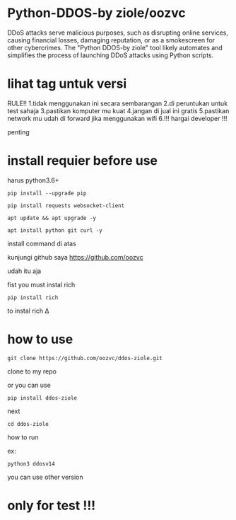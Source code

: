 # Python-DDOS-by ziole/oozvc
DDoS attacks serve malicious purposes, such as disrupting online services, causing financial losses, damaging reputation, or as a smokescreen for other cybercrimes. The "Python DDOS-by ziole" tool likely automates and simplifies the process of launching DDoS attacks using Python scripts.

# lihat tag untuk versi


 RULE!!
1.tidak menggunakan ini secara sembarangan
2.di peruntukan untuk test sahaja 
3.pastikan komputer mu kuat
4.jangan di jual ini gratis
5.pastikan network mu udah di forward jika menggunakan wifi
6.!!! hargai developer !!!

penting

# install requier before use

harus python3.6+

    pip install --upgrade pip

    pip install requests websocket-client

    apt update && apt upgrade -y

    apt install python git curl -y

install command di atas




kunjungi github saya 
https://github.com/oozvc

udah itu aja

fist you must instal rich

    pip install rich

to instal rich ∆

# how to use

    git clone https://github.com/oozvc/ddos-ziole.git
    
clone to my repo

or you can use 

    pip install ddos-ziole

next	     

    cd ddos-ziole

how to run

ex:

    python3 ddosv14 

you can use other version

# only for test !!!
